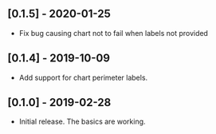 ## [0.1.5] - 2020-01-25

- Fix bug causing chart not to fail when labels not provided

## [0.1.4] - 2019-10-09

- Add support for chart perimeter labels.

## [0.1.0] - 2019-02-28

- Initial release. The basics are working.
